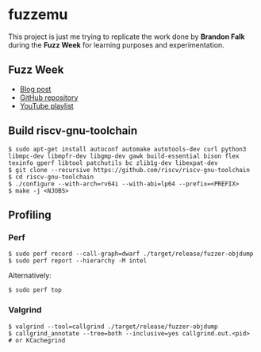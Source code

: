 # fuzzemu

This project is just me trying to replicate the work done by **Brandon Falk**
during the **Fuzz Week** for learning purposes and experimentation.

## Fuzz Week

- [Blog post](https://gamozolabs.github.io/2020/07/12/fuzz_week_2020.html)
- [GitHub repository](https://github.com/gamozolabs/fuzz_with_emus/)
- [YouTube playlist](https://www.youtube.com/playlist?list=PLSkhUfcCXvqHsOy2VUxuoAf5m_7c8RqvO)

## Build riscv-gnu-toolchain

```
$ sudo apt-get install autoconf automake autotools-dev curl python3 libmpc-dev libmpfr-dev libgmp-dev gawk build-essential bison flex texinfo gperf libtool patchutils bc zlib1g-dev libexpat-dev
$ git clone --recursive https://github.com/riscv/riscv-gnu-toolchain
$ cd riscv-gnu-toolchain
$ ./configure --with-arch=rv64i --with-abi=lp64 --prefix=<PREFIX>
$ make -j <NJOBS>
```

## Profiling

### Perf

```
$ sudo perf record --call-graph=dwarf ./target/release/fuzzer-objdump
$ sudo perf report --hierarchy -M intel
```

Alternatively:

```
$ sudo perf top
```

### Valgrind

```
$ valgrind --tool=callgrind ./target/release/fuzzer-objdump
$ callgrind_annotate --tree=both --inclusive=yes callgrind.out.<pid>  # or KCachegrind
```
